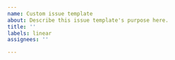 ```yaml
---
name: Custom issue template
about: Describe this issue template's purpose here.
title: ''
labels: linear
assignees: ''

---
```




